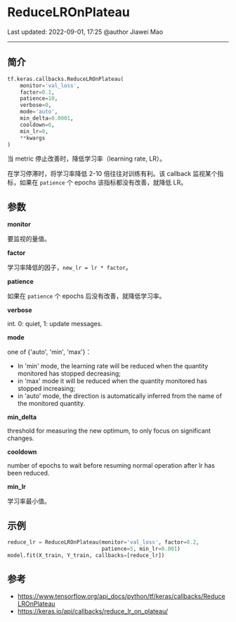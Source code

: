 # ReduceLROnPlateau

Last updated: 2022-09-01, 17:25
@author Jiawei Mao
****

## 简介

```python
tf.keras.callbacks.ReduceLROnPlateau(
    monitor='val_loss',
    factor=0.1,
    patience=10,
    verbose=0,
    mode='auto',
    min_delta=0.0001,
    cooldown=0,
    min_lr=0,
    **kwargs
)
```

当 metric 停止改善时，降低学习率（learning rate, LR）。

在学习停滞时，将学习率降低 2-10 倍往往对训练有利。该 callback 监视某个指标，如果在 `patience` 个 epochs 该指标都没有改善，就降低 LR。

## 参数

**monitor**

要监视的量值。

**factor**

学习率降低的因子，`new_lr = lr * factor`。

**patience**

如果在 `patience` 个 epochs 后没有改善，就降低学习率。

**verbose**

int. 0: quiet, 1: update messages.

**mode**

one of {'auto', 'min', 'max'}：

- In 'min' mode, the learning rate will be reduced when the quantity monitored has stopped decreasing; 
- in 'max' mode it will be reduced when the quantity monitored has stopped increasing;
- in 'auto' mode, the direction is automatically inferred from the name of the monitored quantity.

**min_delta**

threshold for measuring the new optimum, to only focus on significant changes.

**cooldown**

number of epochs to wait before resuming normal operation after lr has been reduced.

**min_lr**

学习率最小值。

## 示例

```python
reduce_lr = ReduceLROnPlateau(monitor='val_loss', factor=0.2,
                              patience=5, min_lr=0.001)
model.fit(X_train, Y_train, callbacks=[reduce_lr])
```

## 参考

- https://www.tensorflow.org/api_docs/python/tf/keras/callbacks/ReduceLROnPlateau
- https://keras.io/api/callbacks/reduce_lr_on_plateau/
